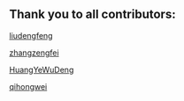 Thank you to all contributors:
------------------------------
[liudengfeng](https://github.com/liudf0716)

[zhangzengfei](https://github.com/gigibox)

[HuangYeWuDeng](https://github.com/ihacklog)

[qihongwei](https://github.com/joycechu)
